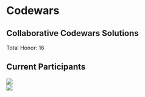 # Codewars

## Collaborative Codewars Solutions

Total Honor: 16

## Current Participants

<img src="https://www.codewars.com/users/ExVacuum/badges/small"/>
<br>
<img src="https://www.codewars.com/users/DaniilKi/badges/small"/>

